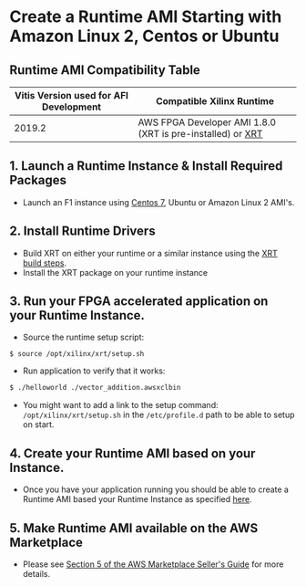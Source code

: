 # Create a Runtime AMI Starting with Amazon Linux 2, Centos or Ubuntu                          

## Runtime AMI Compatibility Table

| Vitis Version used for AFI Development | Compatible Xilinx Runtime |
|--------------------------------------|-----------------------------|
| 2019.2 | AWS FPGA Developer AMI 1.8.0 (XRT is pre-installed) or [XRT](https://xilinx.github.io/XRT/2019.2/html/build.html) |

## 1. Launch a Runtime Instance & Install Required Packages 

* Launch an F1 instance using [Centos 7](https://aws.amazon.com/marketplace/pp/B00O7WM7QW), Ubuntu or Amazon Linux 2 AMI's.

## 2. Install Runtime Drivers  
* Build XRT on either your runtime or a similar instance using the [XRT build steps](https://xilinx.github.io/XRT/2019.2/html/build.html).
* Install the XRT package on your runtime instance

## 3. Run your FPGA accelerated application on your Runtime Instance.
* Source the runtime setup script:
```
$ source /opt/xilinx/xrt/setup.sh
```
* Run application to verify that it works:
```bash
$ ./helloworld ./vector_addition.awsxclbin 
```
* You might want to add a link to the setup command: `/opt/xilinx/xrt/setup.sh` in the `/etc/profile.d` path to be able to setup on start.

## 4. Create your Runtime AMI based on your Instance.

* Once you have your application running you should be able to create a Runtime AMI based your Runtime Instance as specified [here](http://docs.aws.amazon.com/AWSEC2/latest/UserGuide/creating-an-ami-ebs.html).

## 5. Make Runtime AMI available on the AWS Marketplace

* Please see [Section 5 of the AWS Marketplace Seller's Guide](https://awsmp-loadforms.s3.amazonaws.com/AWS_Marketplace_-_Seller_Guide.pdf#page=19) for more details. 